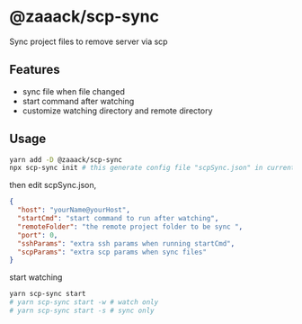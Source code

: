 # @zaaack/scp-sync

Sync project files to remove server via scp

## Features

* sync file when file changed
* start command after watching
* customize watching directory and remote directory

## Usage

```sh
yarn add -D @zaaack/scp-sync
npx scp-sync init # this generate config file "scpSync.json" in current directory.
```

then edit scpSync.json,
```json
{
  "host": "yourName@yourHost",
  "startCmd": "start command to run after watching",
  "remoteFolder": "the remote project folder to be sync ",
  "port": 0,
  "sshParams": "extra ssh params when running startCmd",
  "scpParams": "extra scp params when sync files"
}
```

start watching

```sh
yarn scp-sync start
# yarn scp-sync start -w # watch only
# yarn scp-sync start -s # sync only
```
